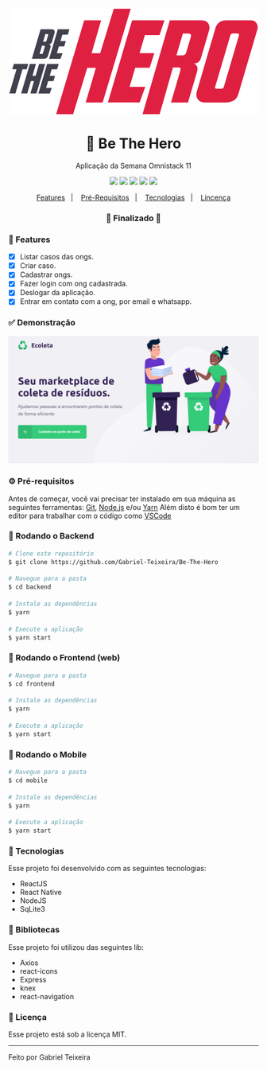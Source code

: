 <p align="center">
  <img src="https://github.com/Gabriel-Teixeira/Be-the-Hero/blob/master/frontend/src/assets/logo.svg" alt="logo" />
</p>

<h1 align="center">
    🚀 Be The Hero
</h1>

<p align="center">Aplicação da Semana Omnistack 11</p>

<p align="center">
  <img src="https://img.shields.io/static/v1?label=node&message=12.13.1&color=339933&logo=node.js" />
  <img src="https://img.shields.io/static/v1?label=react&message=16.9.0&color=61DAFB&logo=react" />
  <img src="https://img.shields.io/static/v1?label=react%20native&message=36.0.0&color=0088CC&logo=reactos" />
  <img src="https://img.shields.io/badge/last%20commit-september-important" />
  <img src="https://img.shields.io/badge/license-MIT-success"/>
</p>

<p align="center">
  <a href="#-features">Features</a>&nbsp;&nbsp;&nbsp;|&nbsp;&nbsp;&nbsp;
  <a href="#-pré-requisitos">Pré-Requisitos</a>&nbsp;&nbsp;&nbsp;|&nbsp;&nbsp;&nbsp;
  <a href="#-tecnologias">Tecnologias</a>&nbsp;&nbsp;&nbsp;|&nbsp;&nbsp;&nbsp;
  <a href="#-licença">Lincença</a>
</p>

<h3 align="center"> 
🚧  Finalizado  🚧
</h3>

### 📎 Features 

- [x] Listar casos das ongs.
- [x] Criar caso.
- [x] Cadastrar ongs.
- [x] Fazer login com ong cadastrada.
- [x] Deslogar da aplicação.
- [x] Entrar em contato com a ong, por email e whatsapp.

### ✅ Demonstração
<img src="https://github.com/Gabriel-Teixeira/Ecoleta/blob/master/web/src/assets/dashboard.PNG" />

### ⚙ Pré-requisitos

Antes de começar, você vai precisar ter instalado em sua máquina as seguintes ferramentas:
[Git](https://git-scm.com), [Node.js](https://nodejs.org/en/) e/ou [Yarn](https://https://yarnpkg.com/) 
Além disto é bom ter um editor para trabalhar com o código como [VSCode](https://code.visualstudio.com/)


### 📙 Rodando o Backend

```bash
# Clone este repositório
$ git clone https://github.com/Gabriel-Teixeira/Be-The-Hero

# Navegue para a pasta
$ cd backend

# Instale as dependências
$ yarn

# Execute a aplicação
$ yarn start
```

### 📗 Rodando o Frontend (web)

```bash
# Navegue para a pasta
$ cd frontend

# Instale as dependências
$ yarn

# Execute a aplicação
$ yarn start
```

### 📘 Rodando o Mobile

```bash
# Navegue para a pasta
$ cd mobile

# Instale as dependências
$ yarn

# Execute a aplicação
$ yarn start
```

### 🚀 Tecnologias

Esse projeto foi desenvolvido com as seguintes tecnologias:

- ReactJS
- React Native
- NodeJS
- SqLite3

### 📕 Bibliotecas

Esse projeto foi utilizou das seguintes lib:

- Axios
- react-icons
- Express
- knex
- react-navigation

### 📝 Licença

Esse projeto está sob a licença MIT.

<hr/>

Feito por Gabriel Teixeira


